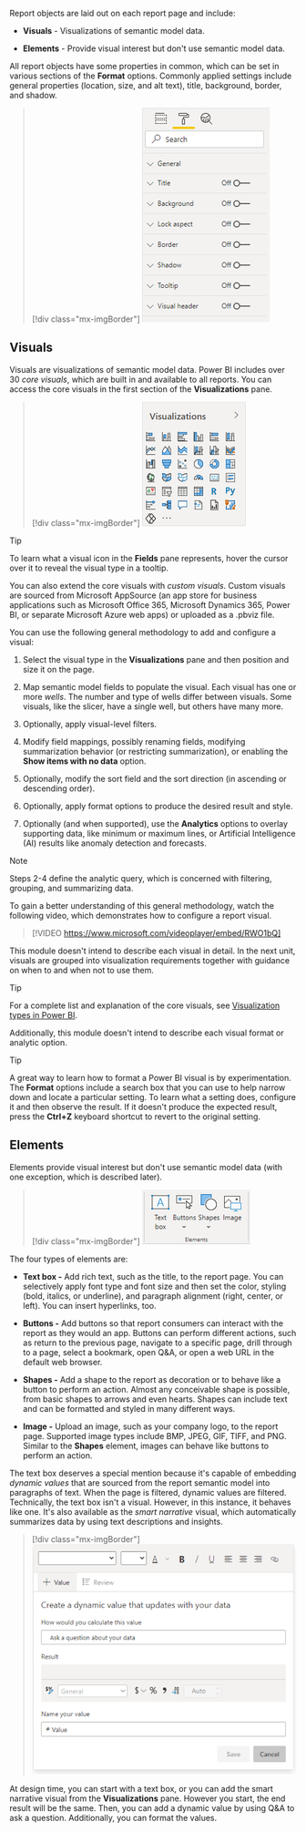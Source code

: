 Report objects are laid out on each report page and include:

- **Visuals** - Visualizations of semantic model data.

- **Elements** - Provide visual interest but don't use semantic model data.

All report objects have some properties in common, which can be set in various sections of the **Format** options. Commonly applied settings include general properties (location, size, and alt text), title, background, border, and shadow.

> [!div class="mx-imgBorder"]
> [![Image shows the Format options and section available to all report objects.](../media/2-1-format-options.png)](../media/2-1-format-options.png#lightbox)

## Visuals

Visuals are visualizations of semantic model data. Power BI includes over 30 *core visuals*, which are built in and available to all reports. You can access the core visuals in the first section of the **Visualizations** pane.

> [!div class="mx-imgBorder"]
> [![Image shows the core visual icons found in the Visualizations pane.](../media/2-2-visualizations-pane-core-visuals.png)](../media/2-2-visualizations-pane-core-visuals.png#lightbox)

> [!TIP]
> To learn what a visual icon in the **Fields** pane represents, hover the cursor over it to reveal the visual type in a tooltip.

You can also extend the core visuals with *custom visuals*. Custom visuals are sourced from Microsoft AppSource (an app store for business applications such as Microsoft Office 365, Microsoft Dynamics 365, Power BI, or separate Microsoft Azure web apps) or uploaded as a .pbviz file.

You can use the following general methodology to add and configure a visual:

1. Select the visual type in the **Visualizations** pane and then position and size it on the page.

2. Map semantic model fields to populate the visual. Each visual has one or more *wells*. The number and type of wells differ between visuals. Some visuals, like the slicer, have a single well, but others have many more.

3. Optionally, apply visual-level filters.

4. Modify field mappings, possibly renaming fields, modifying summarization behavior (or restricting summarization), or enabling the **Show items with no data** option.

5. Optionally, modify the sort field and the sort direction (in ascending or descending order).

6. Optionally, apply format options to produce the desired result and style.

7. Optionally (and when supported), use the **Analytics** options to overlay supporting data, like minimum or maximum lines, or Artificial Intelligence (AI) results like anomaly detection and forecasts.

> [!NOTE]
> Steps 2-4 define the analytic query, which is concerned with filtering, grouping, and summarizing data.

To gain a better understanding of this general methodology, watch the following video, which demonstrates how to configure a report visual.

> [!VIDEO https://www.microsoft.com/videoplayer/embed/RWO1bQ]

This module doesn't intend to describe each visual in detail. In the next unit, visuals are grouped into visualization requirements together with guidance on when to and when not to use them.

> [!TIP]
> For a complete list and explanation of the core visuals, see [Visualization types in Power BI](/power-bi/consumer/end-user-visual-type/?azure-portal=true).

Additionally, this module doesn't intend to describe each visual format or analytic option.

> [!TIP]
> A great way to learn how to format a Power BI visual is by experimentation. The **Format** options include a search box that you can use to help narrow down and locate a particular setting. To learn what a setting does, configure it and then observe the result. If it doesn't produce the expected result, press the **Ctrl+Z** keyboard shortcut to revert to the original setting.

## Elements

Elements provide visual interest but don't use semantic model data (with one exception, which is described later).

> [!div class="mx-imgBorder"]
> [![Image shows the Elements group of the Insert ribbon tab.](../media/2-3-insert-ribbon-elements.png)](../media/2-3-insert-ribbon-elements.png#lightbox)

The four types of elements are:

- **Text box -** Add rich text, such as the title, to the report page. You can selectively apply font type and font size and then set the color, styling (bold, italics, or underline), and paragraph alignment (right, center, or left). You can insert hyperlinks, too.

- **Buttons -** Add buttons so that report consumers can interact with the report as they would an app. Buttons can perform different actions, such as return to the previous page, navigate to a specific page, drill through to a page, select a bookmark, open Q&A, or open a web URL in the default web browser.

- **Shapes -** Add a shape to the report as decoration or to behave like a button to perform an action. Almost any conceivable shape is possible, from basic shapes to arrows and even hearts. Shapes can include text and can be formatted and styled in many different ways.

- **Image -** Upload an image, such as your company logo, to the report page. Supported image types include BMP, JPEG, GIF, TIFF, and PNG. Similar to the **Shapes** element, images can behave like buttons to perform an action.

The text box deserves a special mention because it's capable of embedding *dynamic values* that are sourced from the report semantic model into paragraphs of text. When the page is filtered, dynamic values are filtered. Technically, the text box isn't a visual. However, in this instance, it behaves like one. It's also available as the *smart narrative* visual, which automatically summarizes data by using text descriptions and insights.

> [!div class="mx-imgBorder"]
> [![Image shows the window used to create dynamic values.](../media/2-4-create-dynamic-value.png)](../media/2-4-create-dynamic-value.png#lightbox)

At design time, you can start with a text box, or you can add the smart narrative visual from the **Visualizations** pane. However you start, the end result will be the same. Then, you can add a dynamic value by using Q&A to ask a question. Additionally, you can format the values.
